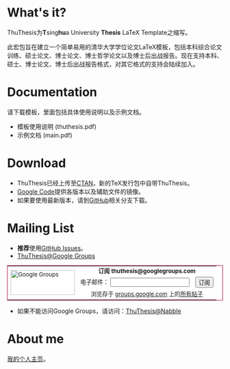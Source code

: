 # What's it?
ThuThesis为**T**sing**hu**a University **Thesis** LaTeX Template之缩写。

此宏包旨在建立一个简单易用的清华大学学位论文LaTeX模板，包括本科综合论文
训练、硕士论文、博士论文、博士哲学论文以及博士后出战报告。现在支持本科、
硕士、博士论文、博士后出战报告格式，对其它格式的支持会陆续加入。

# Documentation
请下载模板，里面包括具体使用说明以及示例文档。
	
* 模板使用说明 (thuthesis.pdf)
* 示例文档 (main.pdf)

# Download
* ThuThesis已经上传至[CTAN](http://www.ctan.org/tex-archive/macros/latex/contrib/thuthesis)，新的TeX发行包中自带ThuThesis。
* [Google Code](http://code.google.com/p/thuthesis/)提供各版本以及辅助文件的镜像。
* 如果要使用最新版本，请到[GitHub](http://github.com/xueruini/thuthesis)相关分支下载。

# Mailing List
* **推荐**使用[GitHub Issues](http://github.com/xueruini/thuthesis/issues)。
* [ThuThesis@Google Groups](http://groups.google.com/group/thuthesis)

<table style="background: white; border:1px solid #aa0033; font-size: 10pt">
  <tr>
    <td rowspan=3>
      <img src="http://groups.google.com/groups/img/groups_medium_zh-CN.gif" height=58 width=150 alt="Google Groups">
    </td>
    <td colspan=2 align=center><b>订阅 thuthesis@googlegroups.com</b></td>
  </tr>
  <form action="http://groups.google.com/group/thuthesis/boxsubscribe">
    <tr>
      <td>电子邮件： <input type=text name=email></td>
      <td><input type=submit name="sub" value="订阅"></td>
    </tr>
  </form>
  <tr><td colspan=2 align=center> 浏览存于 <a href="http://groups.google.com/">groups.google.com</a> 上的<a href="http://groups.google.com/group/thuthesis">所有帖子</a> </td></tr>
</table>

* 如果不能访问Google Groups，请访问：[ThuThesis@Nabble](http://thuthesis.1048723.n5.nabble.com)

# About me
[我的个人主页](http://xueruini.myipcn.org)。
